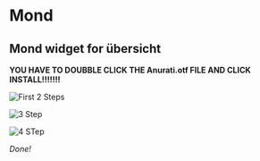 # Mond
## Mond widget for übersicht

**YOU HAVE TO DOUBBLE CLICK THE Anurati.otf FILE AND CLICK INSTALL!!!!!!!**

![First 2 Steps](https://user-images.githubusercontent.com/89935135/174011665-60325700-ac27-4528-beb1-26a76190465f.png)

![3 Step](https://user-images.githubusercontent.com/89935135/174011246-dc8400b2-5bef-44da-a5a4-3c2c5fb958b5.png)

![4 STep](https://user-images.githubusercontent.com/89935135/174011383-8d3bbeac-7577-43ac-87bc-922ac9306bdd.png)

*Done!*
